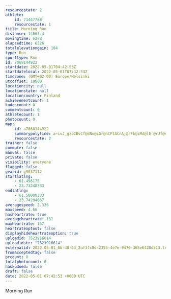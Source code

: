```yaml
---
resourcestate: 2
athlete:
    id: 71447788
    resourcestate: 1
title: Morning Run
distance: 14663.4
movingtime: 6278
elapsedtime: 6326
totalelevationgain: 184
type: Run
sporttype: Run
id: 7068144922
startdate: 2022-05-01T04:42:53Z
startdatelocal: 2022-05-01T07:42:53Z
timezone: (GMT+02:00) Europe/Helsinki
utcoffset: 10800
locationcity: null
locationstate: null
locationcountry: Finland
achievementcount: 1
kudoscount: 0
commentcount: 0
athletecount: 1
photocount: 0
map:
    id: a7068144922
    summarypolyline: a~ivJ_gzoCBvCf@dNn@zGr@nCPtACnAj@rFb@zMd@lE`@rJf@vDC`Bo@vBe@@_@]mA]SJKh@}AAw@t@w@xCk@lA_@_@i@kA{A_Bm@Tm@dBGh@y@xAkAfAc@bAk@h@[r@c@pBc@f@sBbEg@~BqAlBgAxC_AzCs@pBuAhDYh@yA~@sAbBs@vA_@lGa@fBs@hCCxCOhFYhEu@rESxBoB`IIjARdAGlCgAhGSrEWzCFnAGj@}@~Eo@hB]jBWxEWfA^xBRJnBhC~@jBPJvGrJl@`@rEZHb@ElClDtJVP~ASzCcAI_CO{JOgCTT`B{@t@NY[aAL{@|@Mj@?bAH`@GRBlEPrJLbUnAlWQXaBl@Ex@NtCv@hCRpA@dCH@VuAT_@N?Zb@x@xOhAbFzAjCVpAHzBWf@cAhDBd@_Ab@]`Ag@i@_A}Cs@M}CjC]f@oA|@Q\_AbEe@zCk@xCy@xCQm@GeAs@oCw@y@WLgAa@_A{@cCaIoBkFk@uB]sCS_Ed@qH@{D}@gDm@]e@Fq@q@DaC[kBIuEHY|@YjBmBn@uBpAwCJoCAmBUiBKqCHuCIyEJsDbAoA`CeBrA{AJwAh@mARkA?aCS}DNkGTcAHgA|ByBDeCrAcEHqA?c@Mk@a@a@KY@}@OaBBsCKw@i@q@{@bASU]yAcA_Cm@cEGcCLgDv@}Bv@qIEuAgAuAj@yFf@iAzAmFd@q@`BoHdA}AfAaClAmDpAmCl@mCNUl@Mn@yAHq@O_Bs@yCs@cCzA}EnAuCfAgDv@gAJBZcBfAeBVwAdAsB|@wAN{Bp@Ut@wBp@_C^]lBn@bAbAJ[PgES_CDc@f@y@r@a@Lw@QgB[u@D}@MyAGgGGgBYmCByBOyACuBaAiEXyDKeC?cESw@GcDDsAGs@JeADmDL_AbA_DL{@jA_EdAaDhAgCf@{BtAsDHc@?oBVsAl@sHTwABsAJWp@[Z_@p@mC^iEz@eGv@gDFyDnAeDH}BfBUtAmBF{A_@mE@}EWmB^cBL}ACcC]oBQe@OG]nAk@?q@jAiCIcHlAQ`@gCf@ONK^o@RcB@{At@qANYxA{BMe@z@GfDNlEVhCBtDAjBa@xB]d@cBASE]_Ae@V_@x@OfA]Tw@LApBWdBSRoB\sCtACnBSlBg@Ds@f@eA@i@XQr@@xBH|@JFnCo@`CuA
    resourcestate: 2
trainer: false
commute: false
manual: false
private: false
visibility: everyone
flagged: false
gearid: g9037112
startlatlng:
    - 61.496175
    - 23.73248333
endlatlng:
    - 61.50000333
    - 23.74294667
averagespeed: 2.336
maxspeed: 4.66
hasheartrate: true
averageheartrate: 132
maxheartrate: 157
heartrateoptout: false
displayhideheartrateoption: true
uploadid: 7523916614
uploadidstr: "7523916614"
externalid: 2022-05-01_06-40-53_2af3fc8d-2355-4e7e-9470-365e6420d513.tcx
fromacceptedtag: false
prcount: 0
totalphotocount: 0
haskudoed: false
draft: false
date: 2022-05-01 07:42:53 +0000 UTC
---
```

Morning Run